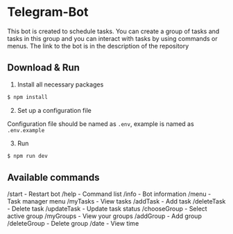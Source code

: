 # Telegram-Bot

This bot is created to schedule tasks. 
You can create a group of tasks and tasks in this group and you can interact with tasks by using commands or menus.
The link to the bot is in the description of the repository

## Download & Run

1. Install all necessary packages

```bash
$ npm install
```

2. Set up a configuration file

Configuration file should be named as `.env`, example is named as `.env.example`

3. Run

```bash
$ npm run dev
```

## Available commands

/start - Restart bot
/help - Command list
/info - Bot information
/menu - Task manager menu
/myTasks - View tasks
/addTask - Add task
/deleteTask - Delete task
/updateTask - Update task status
/chooseGroup - Select active group
/myGroups - View your groups
/addGroup - Add group
/deleteGroup - Delete group
/date - View time


